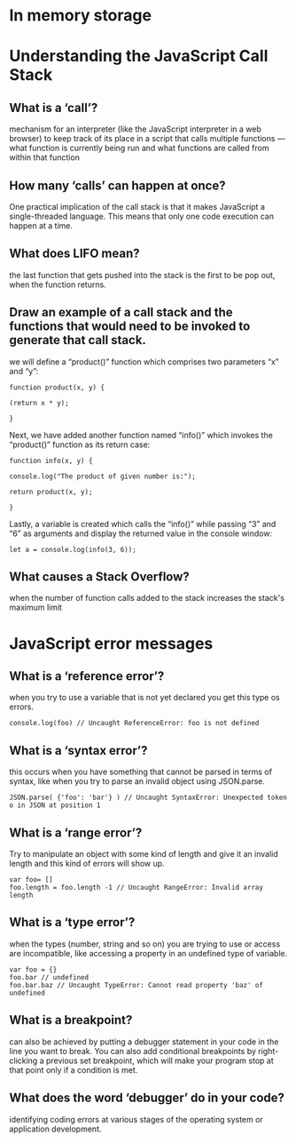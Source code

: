 # In memory storage

# Understanding the JavaScript Call Stack

## What is a ‘call’?
mechanism for an interpreter (like the JavaScript interpreter in a web browser) to keep track of its place in a script that calls multiple
functions — what function is currently being run and what functions are called from within that function
## How many ‘calls’ can happen at once?
One practical implication of the call stack is that it makes JavaScript a single-threaded language. This means that only one code execution can happen at a time.
## What does LIFO mean?
the last function that gets pushed into the stack is the first to be pop out, when the function returns.
## Draw an example of a call stack and the functions that would need to be invoked to generate that call stack.
we will define a “product()” function which comprises two parameters “x” and “y”:
```
function product(x, y) {

(return x * y);

}

```
Next, we have added another function named “info()” which invokes the “product()” function as its return case:
```
function info(x, y) {

console.log("The product of given number is:");

return product(x, y);

}

```
Lastly, a variable is created which calls the “info()” while passing “3” and “6” as arguments and display the returned value in the console window:
```
let a = console.log(info(3, 6));
```
## What causes a Stack Overflow?
when the number of function calls added to the stack increases the stack's maximum limit
# JavaScript error messages

## What is a ‘reference error’?
when you try to use a variable that is not yet declared you get this type os errors.
```
console.log(foo) // Uncaught ReferenceError: foo is not defined
```
## What is a ‘syntax error’?
this occurs when you have something that cannot be parsed in terms of syntax, like when you try to parse an invalid object using JSON.parse.
```
JSON.parse( {'foo': 'bar'} ) // Uncaught SyntaxError: Unexpected token o in JSON at position 1
```
## What is a ‘range error’?
Try to manipulate an object with some kind of length and give it an invalid length and this kind of errors will show up.
```
var foo= []
foo.length = foo.length -1 // Uncaught RangeError: Invalid array length
```
## What is a ‘type error’?
when the types (number, string and so on) you are trying to use or access are incompatible, like accessing a property in an undefined type of variable.
```
var foo = {}
foo.bar // undefined
foo.bar.baz // Uncaught TypeError: Cannot read property 'baz' of undefined
```
## What is a breakpoint?
can also be achieved by putting a debugger statement in your code in the line you want to break.
You can also add conditional breakpoints by right-clicking a previous set breakpoint, which will make your program stop at that point only if a condition is met.
## What does the word ‘debugger’ do in your code?
identifying coding errors at various stages of the operating system or application development.
